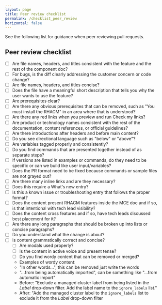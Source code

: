 ```yaml
---
layout: page
title: Peer review checklist
permalink: /checklist_peer_review
horizontal: false
---
```


See the following list for guidance when peer reviewing pull requests.

## Peer review checklist 

- [ ] Are file names, headers, and titles consistent with the feature and the rest of the component doc?
- [ ] For bugs, is the diff clearly addressing the customer concern or code change?
- [ ] Are file names, headers, and titles concise?
- [ ] Does the file have a meaningful short description that tells you why the user wants to use the feature?
- [ ] Are prerequisites clear?
- [ ] Are there any obvious prerequisites that can be removed, such as "You must install the RHACM" in an area where that is understood?
- [ ] Are there any red links when you preview and run Check my links?
- [ ] Are product or technology names consistent with the rest of the documentation, content references, or official guidelines?
- [ ] Are there introductions after headers and before main content?
- [ ] Do you see directional language such as "below" or "above"?
- [ ] Are variables tagged properly and consistently?
- [ ] Do you find commands that are presented together instead of as separate steps?
- [ ] If versions are listed in examples or commands, do they need to be specific or can we build like user input/variables?
- [ ] Does the PR format need to be fixed because commands or sample files are not grayed out?
- [ ] Are there many inline links and are they necessary?
- [ ] Does this require a What's new entry?
- [ ] Is this a known issue or troubleshooting entry that follows the proper format?
- [ ] Does the content present RHACM features inside the MCE doc and if so, is that intentional with tech lead visibility?
- [ ] Does the content cross features and if so, have tech leads discussed best placement for it?
- [ ] Are there any long paragraphs that should be broken up into lists or concise paragraphs?
- [ ] Do you understand what the change is about? 
- [ ] Is content grammatically correct and concise?
  - [ ] Are modals used properly?
  - [ ] Is the content in active voice and present tense?
  - [ ] Do you find wordy content that can be removed or merged?
  - Examples of wordy content:
   - "In other words...", this can be removed just write the words
   -  "...from being automatically imported", can be something like "...from automatic import"
   - Before: "Exclude a managed cluster label from being listed in the _Label_ drop-down filter. Add the label name to the `ignore_labels` list."
   - After: "Add the managed cluster label to the `ignore_labels` list to exclude it from the _Label_ drop-down filter

